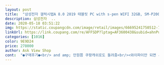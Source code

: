 ```yaml
---
layout: post 
title:  "삼성전자 갤럭시탭A 8.0 2019 태블릿 PC with s-pen WIFI 32GB, SM-P200, 블랙" 
description: 삼성전자  ..
date: 2020-05-18 03:51:22 
img: https://static.coupangcdn.com/image/retail/images/66695241750512-7e64082c-e3a3-49e1-b921-b88a694a9782.jpg 
linkUrl: https://link.coupang.com/re/AFFSDP?lptag=AF3600438&subid=ahnPublicAsk&pageKey=1583378802&itemId=2706641882&vendorItemId=5509656441&traceid=V0-113-b0d7a6a6f009b304 
categories: [1016] 
color: 9E9D24 
price: 278000 
author: Ask View Shop 
cont:  "●구매후기●<br/> and amp; 만원쯤 쿠팡캐쉬로도 돌려줌<br/><와이파이만 되면 사용가능><br/>2만원가량 저렴한 29만원에 좋타고 구매<br/>5월1일 애ㅓㅓㆍ s6 라이트가 나왔다니ㅜㅜㅜㅜㅜㅜ... <br/>... <br/> ... <br/>... <br/>.<br/>.<br/><br/>but, 며칠후<br/>s펜 촉 여유분인지?? 잘 보관해야겠음<br/>구글계정과 와이파이만있음 됨<br/>그래도 쇼핑은 쿠팡!!!<br/>그림그리기 좋아하는 8세 s펜땜에 구매<br/>느므느므<br/>대단<br/>밝기 조절에서 자동으로 조절 기능을 해제<br/>손그림, 유툽, 게임용<br/>어짜피 할꺼라면 눈이라도 좀 .<br/>덜.<br/> 피곤하라고 @@<br/>지x켓 대비<br/>탭도 당연 삼성으로 결정<br/>파란 물감위에 빨간 물감을 터치하니 실제처럼 물감이 섞임<br/>폰보다 3배정도 큰화면<br/>폰외에 기계를 첨 사봄^^;; ㅋ<br/>폰은 삼성만 씀<br/>핸폰쓰면 누구나 쉽게됨<br/>흰 화면에서 급 어둡다 도로 밝아지는 현상이 있었는데,<br/>가격변동이 커서 맘 상한다.<br/> 쳇!<br/>교과서 스캔해서 풀어봐야겠어요! 4.<br/>20 젤리 케이스 샀어요!<br/>굳굳 인강 잘 돌려집니다! 디자인도 깔끔하고여 대신 이쁜케이스 찾기가 힘드네여<br/>너무좋아요 ㅠㅠㅠㅠㅠ 한 4개월 고민하다가 주문 완료 버튼한번에 하루만에 날라온 갤럭시탭.<br/>.<br/>❤️ 어제 밤에 시켰는데 오늘 3시에 온거 실홥니까? ❤️❤️❤️❤️❤️❤️❤️ 20년도3월에 만든것도 너무 좋고 그냥 다들 고민할시간에 사세요 삶의 질 높아집니다<br/>로켓와우회원 269.<br/>000원??<br/>매일 온라인클래스 듣고 있어요 근데 저 s6라이트 갖고싶어요ㅜㅜㅠㅠ 나올줄 몰랐단 말이야<br/>밝기 고정으로 해둠<br/>최신기종으로 펜 있는거 원해서 a8산건데... <br/>.<br/>.<br/> 흐엉엉엉 5월7일 저 아직도 넘 슬퍼요 s6라이트 사전예약했으면 싸게 살수있는건데 ... <br/>솔직히 아이패드가 원래 사고싶긴했는데 펜이 졸라비싸길래 ... <br/>.<br/>s6라이트가 딱 원하는 스타일이였는데... <br/><br/>헐 2만원이나 더 싸다.<br/><br/>" 
---
```


